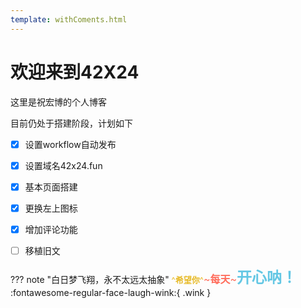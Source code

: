 ```yaml
---
template: withComents.html
---
```

# 欢迎来到42X24

这里是祝宏博的个人博客

目前仍处于搭建阶段，计划如下 

* [x] 设置workflow自动发布

* [x] 设置域名42x24.fun

* [x] 基本页面搭建
* [x] 更换左上图标
* [x] 增加评论功能
* [ ] 移植旧文

??? note "白日梦飞翔，永不太远太抽象"
    <font color=#e7ba27 size=2>^**希望你**^</font><font color=#ff6c5b size=3>~**每天**~</font><font color=#64c7e4 size=5>**开心呐！**</font> :fontawesome-regular-face-laugh-wink:{ .wink }

